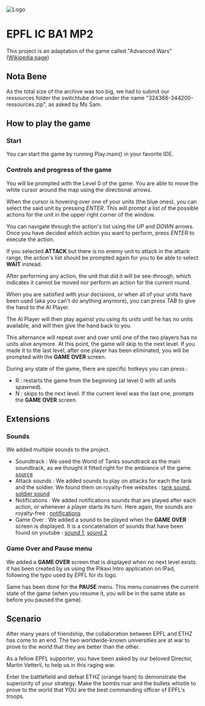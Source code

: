 
![Logo](https://upload.wikimedia.org/wikipedia/commons/f/f4/Logo_EPFL.svg)

# EPFL IC BA1 MP2

This project is an adaptation of the game called "Advanced Wars" ([Wikipedia page](https://fr.wikipedia.org/wiki/Advance_Wars))

## Nota Bene

As the total size of the archive was too big, we had to submit our ressources folder the switchtube drive under the name
"324366-344200-ressources.zip", as asked by Ms Sam.

## How to play the game

### Start

You can start the game by running Play.main() in your favorite IDE.

### Controls and progress of the game

You will be prompted with the Level 0 of the game. You are able to move the white cursor around the map using the 
directional arrows.

When the cursor is hovering over one of your units (the blue ones), you can select the said unit by pressing *ENTER*. 
This will prompt a list of the possible actions for the unit in the upper right corner of the window.

You can navigate through the action's list using the *UP* and *DOWN* arrows. Once you have decided which action you want
to perform, press *ENTER* to execute the action.

If you selected **ATTACK** but there is no enemy unit to attack in the attack range, the action's list should be 
prompted again for you to be able to select **WAIT** instead.

After performing any action, the unit that did it will be see-through, which indicates it cannot be moved nor perform an
action for the current round.

When you are satisfied with your decisions, or when all of your units have been used (aka you can't do anything anymore),
you can press *TAB* to give the hand to the AI Player.

The AI Player will then play against you using its units until he has no units available, and will then give the hand 
back to you.

This alternance will repeat over and over until one of the two players has no units alive anymore. At this point, the 
game will skip to the next level. If you made it to the last level, after one player has been eliminated, you will be 
prompted with the **GAME OVER** screen.

During any state of the game, there are specific hotkeys you can press :
 - R : restarts the game from the beginning (at level 0 with all units spawned).
 - N : skips to the next level. If the current level was the last one, prompts the **GAME OVER** screen.


## Extensions

### Sounds

We added multiple sounds to the project. 
 - Soundtrack : We used the World of Tanks soundtrack as the main soundtrack, as we thought it fitted right for the 
ambiance of the game. [source](https://www.youtube.com/watch?v=dqk_ZdVf4-o&list=PLslIWpE2CMxQWS5OosmPvx5pmiXNapiz-)
 - Attack sounds : We added sounds to play on attacks for each the tank and the soldier. We found them on royalty-free 
websites : [tank sound](https://mixkit.co/free-sound-effects/tanks/), [soldier sound](https://mixkit.co/free-sound-effects/gun/)
 - Notifications : We added notifications sounds that are played after each action, or whenever a player starts its turn.
Here again, the sounds are royalty-free : [notifications](https://notificationsounds.com/notification-sounds)
 - Game Over : We added a sound to be played when the **GAME OVER** screen is displayed. It is a concatenation of sounds
that have been found on youtube : [sound 1](https://www.youtube.com/watch?v=Gs5QvbD-hF0), [sound 2](https://www.youtube.com/watch?v=DLJwEalHQtw)

### Game Over and Pause menu

We added a **GAME OVER** screen that is displayed when no next level exists. it has been created by us using the Pikaxi 
Intro application on IPad, following the typo used by EPFL for its logo.

Same has been done for the **PAUSE** menu. This menu conserves the current state of the game (when you resume it, you 
will be in the same state as before you paused the game).


## Scenario

After many years of friendship, the collaboration between EPFL and ETHZ has come to an end. The two worldwide-known 
universities are at war to prove to the world that they are better than the other.

As a fellow EPFL supporter, you have been asked by our beloved Director, Martin Vetterli, to help us in this raging war.

Enter the battlefield and defeat ETHZ (orange team) to demonstrate the superiority of your strategy. Make the bombs roar
and the bullets whistle to prove to the world that YOU are the best commanding officer of EPFL's troops.
